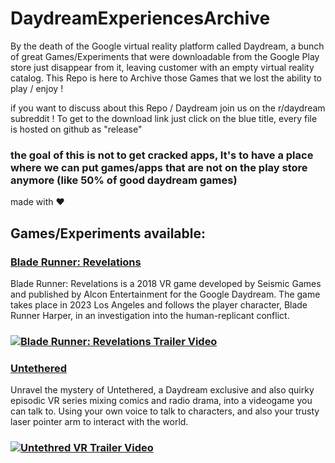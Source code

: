 # DaydreamExperiencesArchive
By the death of the Google virtual reality platform called Daydream, a bunch of great Games/Experiments that were downloadable from the Google Play store just disappear from it, leaving customer with an empty virtual reality catalog. This Repo is here to Archive those Games that we lost the ability to play / enjoy !

if you want to discuss about this Repo / Daydream join us on the r/daydream subreddit !
To get to the download link just click on the blue title, every file is hosted on github as "release"
### the goal of this is not to get cracked apps, It's to have a place where we can put games/apps that are not on the play store anymore (like 50% of good daydream games)

made with ❤️

## Games/Experiments available:
### [Blade Runner: Revelations](#)
Blade Runner: Revelations is a 2018 VR game developed by Seismic Games and published by Alcon Entertainment for the Google Daydream.
The game takes place in 2023 Los Angeles and follows the player character, Blade Runner Harper, in an investigation into the human-replicant conflict.
### [![Blade Runner: Revelations Trailer Video](https://img.youtube.com/vi/tqnSBgSSr7A/0.jpg)](https://www.youtube.com/watch?v=tqnSBgSSr7A)

### [Untethered](https://github.com/nnnzo/DaydreamExperiencesArchive/releases/tag/v1.0.1rc3)
Unravel the mystery of Untethered, a Daydream exclusive and also quirky episodic VR series mixing comics and radio drama, into a videogame you can talk to. Using your own voice to talk to characters, and also your trusty laser pointer arm to interact with the world.
### [![Untethred VR Trailer Video](https://img.youtube.com/vi/y0ruRe5EIY8/0.jpg)](https://www.youtube.com/watch?v=y0ruRe5EIY8)

